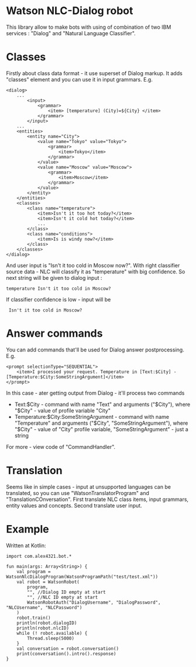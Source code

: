 Watson NLC-Dialog robot
=======================
This library allow to make bots with using of combination of two IBM services : 
"Dialog" and "Natural Language Classifier". 

Classes
=======
Firstly about class data format - it use superset of Dialog markup. 
It adds "classes" element and you can use it in input grammars. E.g.

```
<dialog>
    ...
        <input>
            <grammar>
                <item> [temperature] (City)=${City} </item>
            </grammar>
        </input>
    ...
    <entities>
        <entity name="City">
            <value name="Tokyo" value="Tokyo">
                <grammar>
                    <item>Tokyo</item>
                </grammar>
            </value>
            <value name="Moscow" value="Moscow">
                <grammar>
                    <item>Moscow</item>
                </grammar>
            </value>
        </entity>
    </entities>
    <classes>
        <class name="temperature">
            <item>Isn't it too hot today?</item>
            <item>Isn't it cold hot today?</item>
            ...
        </class>
        <class name="conditions">
            <item>Is is windy now?</item>
        </class>
    </classes>    
</dialog>
```
And user input is "Isn't it too cold in Moscow now?". 
With right classifier source data - NLC will classify it as "temperature" with big confidence. 
So next string will be given to dialog input :
```
temperature Isn't it too cold in Moscow?
```
If classifier confidence is low - input will be 
```
 Isn't it too cold in Moscow?
```

Answer commands
===============
You can add commands that'll be used for Dialog answer postprocessing. 
E.g. 
```
<prompt selectionType="SEQUENTIAL">
    <item>I processed your request. Temperature in [Text:$City] - [Temperature:$City:SomeStringArgument]</item>
</prompt>
```
In this case - ater getting output from Dialog - it'll process two commands

- Text:$City - command with name "Text" and arguments ("$City"), where "$City" - value of profile variable "City"
- Temperature:$City:SomeStringArgument - command with name "Temperature" and arguments ("$City", "SomeStringArgument"),
  where "$City" - value of "City" profile variable, "SomeStringArgument" - just a string
  
For more - view code of "CommandHandler".

Translation
===========
Seems like in simple cases - input at unsupported languages can be translated, so you can use "WatsonTranslatorProgram" 
 and "TranslationCOnversation". 
 First translate NLC class items, input grammars, entity values and concepts.
 Second translate user input. 

Example
=======

Written at Kotlin:

```
import com.alex4321.bot.*

fun main(args: Array<String>) {
    val program = WatsonNlcDialogProgram(WatsonProgramPath("test/test.xml"))
    val robot = WatsonRobot(
        program,
        "", //Dialog ID empty at start
        "", //NLC ID empty at start
        WatsonRobotAuth("DialogUsername", "DialogPassword", "NLCUsername", "NLCPassword")
    )
    robot.train()
    println(robot.dialogID)
    println(robot.nlcID)
    while (! robot.available) {
        Thread.sleep(5000)
    }
    val conversation = robot.conversation()
    print(conversation().intro().response)
}
